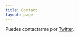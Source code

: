 ```yaml
---
title: Contact
layout: page
---
```


Puedes contactarme por [Twitter](https://twitter.com/marcos_calle).


